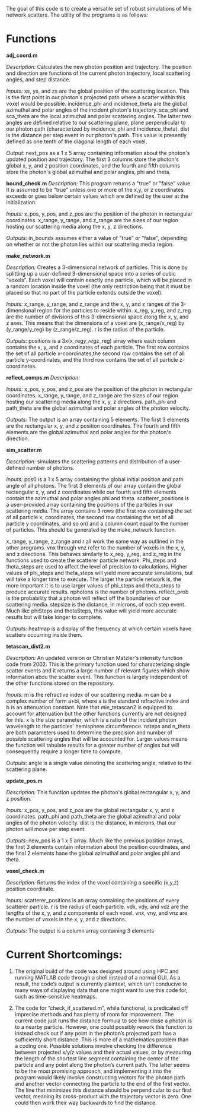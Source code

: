 The goal of this code is to create a versatile set of robust simulations of Mie network scatters. The utility of the programs is as follows:

# Functions 

**adj_coord.m**

*Description:*
Calculates the new photon position and trajectory. The position and direction are functions of the current photon trajectory, local scattering angles, and step distance.

*Inputs:*
xs, ys, and zs are the global position of the scattering location. This is the first point in our photon's projected path where a scatter within this voxel would be possible. incidence_phi and incidence_theta are the global azimuthal and polar angles of the incident photon's trajectory. sca_phi and sca_theta are the local azimuthal and polar scattering angles. The latter two angles are defined relative to our scattering plane, plane perpendicular to our photon path (characterized by incidence_phi and incidence_theta). dist is the distance per step event in our photon's path. This value is presently defined as one tenth of the diagonal length of each voxel.

*Output:*
next_pos as a 1 x 5 array containing information about the photon's updated position and trajectory. The first 3 columns store the photon's global x, y, and z position coordinates, and the fourth and fifth columns store the photon's global azimuthal and polar angles, phi and theta.

**bound_check.m**
*Description:* This program returns a "true" or "false" value. It is assumed to be "true" unless one or more of the x,y, or z coordinates exceeds  or goes below certain values which are defined by the user at the initialization.

*Inputs:* x_pos, y_pos, and z_pos are the position of the photon in rectangular coordinates. x_range, y_range, and z_range are the sizes of our region hosting our scattering media along the x, y, z directions.

*Outputs:* in_bounds assumes either a value of "true" or "false", depending on whether or not the photon lies within our scattering media region.



**make_network.m**


*Description:*
Creates a 3-dimensional network of particles. This is done by splitting up a user-defined 3-dimensional space into a series of cubic “voxels”. Each voxel will contain exactly one particle, which will be placed in a random location inside the voxel (the only restriction being that it must be placed so that no part of the particle extends outside the voxel).

*Inputs:*
x_range, y_range, and z_range and the x, y, and z ranges of the 3-dimensional region for the particles to reside within. x_reg, y_reg, and z_reg are the number of divisions of this 3-dimensional space along the x, y, and z axes. This means that the dimensions of a voxel are (x_range/x_reg) by (y_range/y_reg) by (z_range/z_reg). r is the radius of the particle.


*Outputs:*
positions is a 3x(x_reg*y_reg*z_reg) array where each column contains the x, y, and z coordinates of each particle. The first row contains the set of all particle x-coordinates,the second row contains the set of all particle y-coordinates, and the third row contains the set of all particle z-coordinates. 





**reflect_comps.m**
*Description:*

*Inputs:* x_pos, y_pos, and z_pos are the position of the photon in rectangular coordinates. x_range, y_range, and z_range are the sizes of our region hosting our scattering media along the x, y, z directions. path_phi and path_theta are the global azimuthal and polar angles of the photon velocity.

*Outputs:* The output is an array containing 5 elements. The first 3 elements are the rectangular x, y, and z position coordinates. The fourth and fifth elements are the global azimuthal and polar angles for the photon's direction.

**sim_scatter.m**

*Description:*
simulates the scattering patterns and distribution of a user-defined number of photons.

*Inputs:*
pos0 is a 1 x 5 array containing the global initial position and path angle of all photons. The first 3 elements of our array contain the global rectangular x, y, and z coordinates while our fourth and fifth elements contain the azimuthal and polar angles phi and theta. scatterer_positions is a user-provided array containing the positions of the particles in our scattering media. The array contains 3 rows (the first row containing the set of all particle x, coordinates, the second row containing the set of all particle y coordinates, and so on) and a column count equal to the number of particles. This should be generated by the make_network function.

x_range, y_range, z_range and r all work the same way as outlined in the other programs. vnx through vnz refer to the number of voxels in the x, y, and z directions. This behaves similarly to x_reg, y_reg, and z_reg in the functions used to create the scatterer particle network. Phi_steps and theta_steps are used to affect the level of precision to calculations. Higher values of phi_steps and theta_steps will yield more accurate simulations, but will take a longer time to execute. The larger the particle network is, the more important it is to use larger values of phi_steps and theta_steps to produce accurate results. nphotons is the number of photons. reflect_prob is the probability that a photon will reflect off the boundaries of our scattering media. stepsize is the distance, in microns, of each step event. Much like phiSteps and thetaSteps, this value will yield more accurate results but will take longer to complete.

*Outputs:*
heatmap is a display of the frequency at which certain voxels have scatters occurring inside them. 


**tetascan_dist2.m**

*Description:* An updated version or Christian Matzler's intensity function code from 2002. This is the primary function used for characterizing single scatter events and it returns a large number of relevant figures which show information abou the scatter event. This function is largely independent of the other functions stored on the repository.

*Inputs:* m is the refractive index of our scattering media. m can be a complex number of form a+bi, where a is the standard refractive index and b is an attenuation constant. Note that mie_tetascan2 is equipped to account for attenuation but the other functions currently are not designed for this. x is the size parameter, which is a ratio of the incident photon wavelength to the particles' hemisphere circumference. nsteps and n_theta are both parameters used to determine the precision and number of possible scattering angles that will be accounted for. Larger values means the function will tabulate results for a greater number of angles but will consequently require a longer time to compute.

*Outputs:* angle is a single value denoting the scattering angle, relative to the scattering plane.

**update_pos.m**

*Description:*
This function updates the photon's global rectangular x, y, and z position.

*Inputs:*
x_pos, y_pos, and z_pos are the global rectangular x, y, and z coordinates. path_phi and path_theta are the global azimuthal and polar angles of the photon velocity. dist is the distance, in microns, that our photon will move per step event.

*Outputs:*
new_pos is a 1 x 5 array. Much like the previous position arrays, the first 3 elements contain information about the position coordinates, and the final 2 elements hane the global azimuthal and polar angles phi and theta.

**voxel_check.m**

*Description:* Returns the index of the voxel containing a specific (x,y,z) position coordinate.

*Inputs:* scatterer_positions is an array containing the positions of every scatterer particle. r is the radius of each particle. vdx, vdy, and vdz are the lengths of the x, y, and z components of each voxel. vnx, vny, and vnz are the number of voxels in the x, y, and z directions.

*Outputs:* The output is a column array containing 3 elements

# Current Shortcomings:


1. The original build of the code was designed around using HPC and running MATLAB code through a shell instead of a normal GUI. As a result, the code’s output is currently plaintext, which isn’t conducive to many ways of displaying data that one might want to use this code for, such as time-sensitive heatmaps.


2. The code for “check_if_scattered.m”, while functional, is predicated off imprecise methods and has plenty of room for improvement. The current code just runs the distance formula to see how close a photon is to a nearby particle. However, one could possibly rework this function to instead check out if any point in the photon’s projected path has a sufficiently short distance. This is more of a mathematics problem than a coding one. Possible solutions involve checking the difference between projected x/y/z values and their actual values, or by measuring the length of the shortest line segment containing the center of the particle and any point along the photon’s current path. The latter seems to be the most promising approach, and implementing it into the program would likely involve constructing vectors for the photon path and another vector connecting the particle to the end of the first vector. The line that minimizes this distance should be perpendicular to our first vector, meaning its cross-product with the trajectory vector is zero. One could then work their way backwards to find the distance.